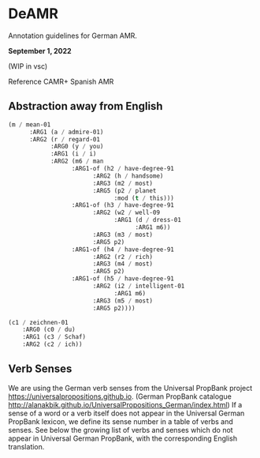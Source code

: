 # DeAMR
Annotation guidelines for German AMR.

**September 1, 2022**

(WIP in vsc)

Reference CAMR+ Spanish AMR

Abstraction away from English
-----------------------------

```lisp
(m / mean-01
      :ARG1 (a / admire-01)
      :ARG2 (r / regard-01
            :ARG0 (y / you)
            :ARG1 (i / i)
            :ARG2 (m6 / man
                  :ARG1-of (h2 / have-degree-91
                        :ARG2 (h / handsome)
                        :ARG3 (m2 / most)
                        :ARG5 (p2 / planet
                              :mod (t / this)))
                  :ARG1-of (h3 / have-degree-91
                        :ARG2 (w2 / well-09
                              :ARG1 (d / dress-01
                                    :ARG1 m6))
                        :ARG3 (m3 / most)
                        :ARG5 p2)
                  :ARG1-of (h4 / have-degree-91
                        :ARG2 (r2 / rich)
                        :ARG3 (m4 / most)
                        :ARG5 p2)
                  :ARG1-of (h5 / have-degree-91
                        :ARG2 (i2 / intelligent-01
                              :ARG1 m6)
                        :ARG3 (m5 / most)
                        :ARG5 p2))))
```

```lisp
(c1 / zeichnen-01
    :ARG0 (c0 / du)
    :ARG1 (c3 / Schaf)
    :ARG2 (c2 / ich))
```

Verb Senses
-----------
We are using the German verb senses from the Universal PropBank project https://universalpropositions.github.io. (German PropBank catalogue http://alanakbik.github.io/UniversalPropositions_German/index.html) If a sense of a word or a verb itself does not appear in the Universal German PropBank lexicon, we define its sense number in a table of verbs and senses. See below the growing list of verbs and senses which do not appear in Universal German PropBank, with the corresponding English translation.

